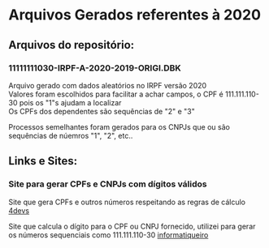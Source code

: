 # Arquivos Gerados referentes à 2020    

## Arquivos do repositório:

### 11111111030-IRPF-A-2020-2019-ORIGI.DBK

Arquivo gerado com dados aleatórios no IRPF versão 2020 \
Valores foram escolhidos para facilitar a achar campos, o CPF é 111.111.110-30 pois os "1"s ajudam a localizar \
Os CPFs dos dependentes são sequências de "2" e "3"

Processos semelhantes foram gerados para os CNPJs que ou são sequências de núemros "1", "2", etc..


## Links e Sites:

### Site para gerar CPFs e CNPJs com dígitos válidos

Site que gera CPFs e outros números respeitando as regras de cálculo [4devs](https://www.4devs.com.br/gerador_de_cpf)

Site que calcula o dígito para o CPF ou CNPJ fornecido, utilizei para gerar os números sequenciais como 111.111.110-30 [informatiqueiro](https://www.informatiqueiro.com.br/calcular-digito-verificador-para-cpf-e-cnpj/)

